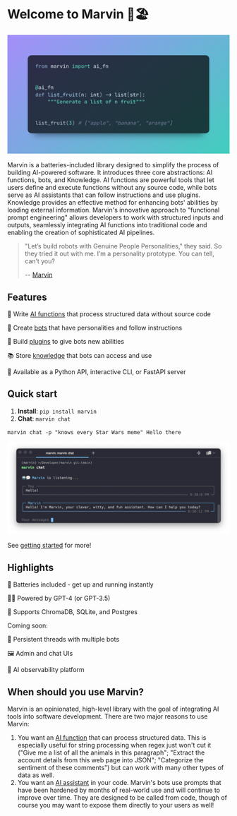 # Welcome to Marvin 🤖🏖️

![](docs/img/ai_fn_demo.png)

Marvin is a batteries-included library designed to simplify the process of building AI-powered software. It introduces three core abstractions: AI functions, bots, and Knowledge. AI functions are powerful tools that let users define and execute functions without any source code, while bots serve as AI assistants that can follow instructions and use plugins. Knowledge provides an effective method for enhancing bots' abilities by loading external information. Marvin's innovative approach to "functional prompt engineering" allows developers to work with structured inputs and outputs, seamlessly integrating AI functions into traditional code and enabling the creation of sophisticated AI pipelines.


> "Let’s build robots with Genuine People Personalities," they said. So they tried it out with me. I’m a personality prototype. You can tell, can’t you?
>
> -- [Marvin](https://www.youtube.com/clip/UgkxNj9p6jPFM8eWAmRJiKoPeOmvQxb8viQv)


## Features


🦾 Write [AI functions](https://askmarvin.ai/guide/ai_functions.md) that process structured data without source code

🤖 Create [bots](https://askmarvin.ai/guide/bots.md) that have personalities and follow instructions

🔌 Build [plugins](https://askmarvin.ai/guide/plugins.md) to give bots new abilities

📚 Store [knowledge](https://askmarvin.ai//guide/loaders_and_documents.md) that bots can access and use

📡 Available as a Python API, interactive CLI, or FastAPI server

## Quick start
1. **Install**: `pip install marvin`
2. **Chat**: `marvin chat`

```shell
marvin chat -p "knows every Star Wars meme" Hello there
```
![](docs/img/marvin_chat.png)


See [getting started](askmarvin.ai/getting_started/installation.md) for more!

## Highlights

🔋 Batteries included - get up and running instantly

🧑‍🎓 Powered by GPT-4 (or GPT-3.5)

🌈 Supports ChromaDB, SQLite, and Postgres

Coming soon:

💬 Persistent threads with multiple bots

🖼️ Admin and chat UIs

🔭 AI observability platform

## When should you use Marvin?

Marvin is an opinionated, high-level library with the goal of integrating AI tools into software development. There are two major reasons to use Marvin:
1. You want an [AI function](guide/ai_functions.md) that can process structured data. This is especially useful for string processing when regex just won't cut it ("Give me a list of all the animals in this paragraph"; "Extract the account details from this web page into JSON"; "Categorize the sentiment of these comments") but can work with many other types of data as well.
2. You want an [AI assistant](guide/bots.md) in your code. Marvin's bots use prompts that have been hardened by months of real-world use and will continue to improve over time. They are designed to be called from code, though of course you may want to expose them directly to your users as well!



